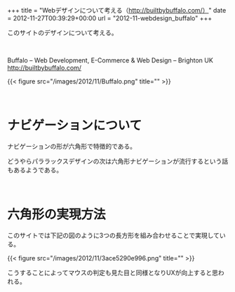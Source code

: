 +++
title = "Webデザインについて考える（http://builtbybuffalo.com/）"
date = 2012-11-27T00:39:29+00:00
url = "2012-11-webdesign_buffalo"
+++
&nbsp;

このサイトのデザインについて考える。

&nbsp;

Buffalo &#8211; Web Development, E-Commerce & Web Design &#8211; Brighton UK  
<http://builtbybuffalo.com/>

{{< figure src="/images/2012/11/Buffalo.png" title="" >}}

&nbsp;

# ナビゲーションについて

ナビゲーションの形が六角形で特徴的である。

どうやらパララックスデザインの次は六角形ナビゲーションが流行するという話もあるようである。

&nbsp;

# 六角形の実現方法

このサイトでは下記の図のように3つの長方形を組み合わせることで実現している。

{{< figure src="/images/2012/11/3ace5290e996.png" title="" >}}

こうすることによってマウスの判定も見た目と同様となりUXが向上すると思われる。